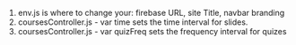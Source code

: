 1) env.js is where to change your: firebase URL, site Title, navbar branding
2) coursesController.js - var time sets the time interval for slides.
3) coursesController.js - var quizFreq sets the frequency interval for quizes